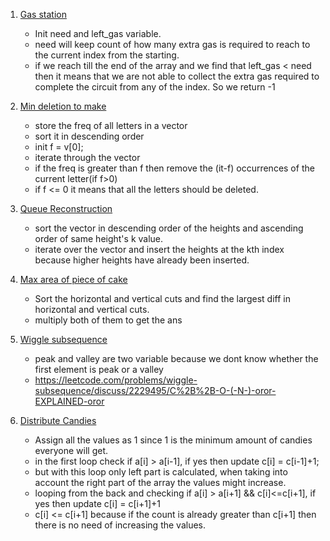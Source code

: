 1. [Gas station]()

   - Init need and left_gas variable.
   - need will keep count of how many extra gas is required to reach to the current index from the starting.
   - if we reach till the end of the array and we find that left_gas < need then it means that we are not able to collect the extra gas required to complete the circuit from any of the index. So we return -1

2. [Min deletion to make](https://leetcode.com/problems/minimum-deletions-to-make-character-frequencies-unique/)

   - store the freq of all letters in a vector
   - sort it in descending order
   - init f = v[0];
   - iterate through the vector
   - if the freq is greater than f then remove the (it-f) occurrences of the current letter(if f>0)
   - if f <= 0 it means that all the letters should be deleted.

3. [Queue Reconstruction](https://leetcode.com/problems/queue-reconstruction-by-height/submissions/)

   - sort the vector in descending order of the heights and ascending order of same height's k value.
   - iterate over the vector and insert the heights at the kth index because higher heights have already been inserted.

4. [Max area of piece of cake](https://leetcode.com/problems/maximum-area-of-a-piece-of-cake-after-horizontal-and-vertical-cuts/submissions/)

   - Sort the horizontal and vertical cuts and find the largest diff in horizontal and vertical cuts.
   - multiply both of them to get the ans

5. [Wiggle subsequence](https://leetcode.com/problems/wiggle-subsequence/submissions/)

   - peak and valley are two variable because we dont know whether the first element is peak or a valley
   - https://leetcode.com/problems/wiggle-subsequence/discuss/2229495/C%2B%2B-O-(-N-)-oror-EXPLAINED-oror

6. [Distribute Candies](https://leetcode.com/problems/candy/submissions/)

   - Assign all the values as 1 since 1 is the minimum amount of candies everyone will get.
   - in the first loop check if a[i] > a[i-1], if yes then update c[i] = c[i-1]+1;
   - but with this loop only left part is calculated, when taking into account the right part of the array the values might increase.
   - looping from the back and checking if a[i] > a[i+1] && c[i]<=c[i+1], if yes then update c[i] = c[i+1]+1
   - c[i] <= c[i+1] because if the count is already greater than c[i+1] then there is no need of increasing the values.
